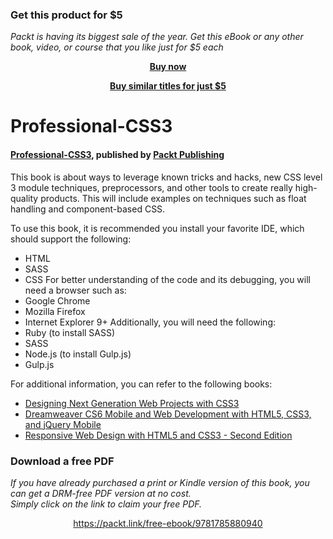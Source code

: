 
### Get this product for $5

<i>Packt is having its biggest sale of the year. Get this eBook or any other book, video, or course that you like just for $5 each</i>


<b><p align='center'>[Buy now](https://packt.link/9781785880940)</p></b>


<b><p align='center'>[Buy similar titles for just $5](https://subscription.packtpub.com/search)</p></b>


# Professional-CSS3

#### [Professional-CSS3](https://www.packtpub.com/web-development/professional-css3?utm_source=GitHub&utm_medium=repo&utm_campaign=9781785880940), published by [Packt Publishing](https://www.packtpub.com/)
This book is about ways to leverage known tricks and hacks, new CSS level 3 module techniques, preprocessors, and other tools to create really high-quality products. This will include examples on techniques such as float handling and component-based CSS.

To use this book, it is recommended you install your favorite IDE, which
should support the following:
* HTML
* SASS
* CSS
For better understanding of the code and its debugging, you will need a browser
such as:
* Google Chrome
* Mozilla Firefox
* Internet Explorer 9+
Additionally, you will need the following:
* Ruby (to install SASS)
* SASS
* Node.js (to install Gulp.js)
* Gulp.js

For additional information, you can refer to the following books:
* [Designing Next Generation Web Projects with CSS3](https://www.packtpub.com/web-development/designing-next-generation-web-projects-css3?utm_source=GitHub&utm_medium=repo&utm_campaign=9781849693264)
* [Dreamweaver CS6 Mobile and Web Development with HTML5, CSS3, and jQuery Mobile](https://www.packtpub.com/web-development/dreamweaver-cs6-mobile-and-web-development-html5-css3-and-jquery-mobile?utm_source=GitHub&utm_medium=repo&utm_campaign=9781849694742)
* [Responsive Web Design with HTML5 and CSS3 - Second Edition](https://www.packtpub.com/web-development/responsive-web-design-html5-and-css3-second-edition?utm_source=GitHub&utm_medium=repo&utm_campaign=9781784398934)


### Download a free PDF

 <i>If you have already purchased a print or Kindle version of this book, you can get a DRM-free PDF version at no cost.<br>Simply click on the link to claim your free PDF.</i>
<p align="center"> <a href="https://packt.link/free-ebook/9781785880940">https://packt.link/free-ebook/9781785880940 </a> </p>